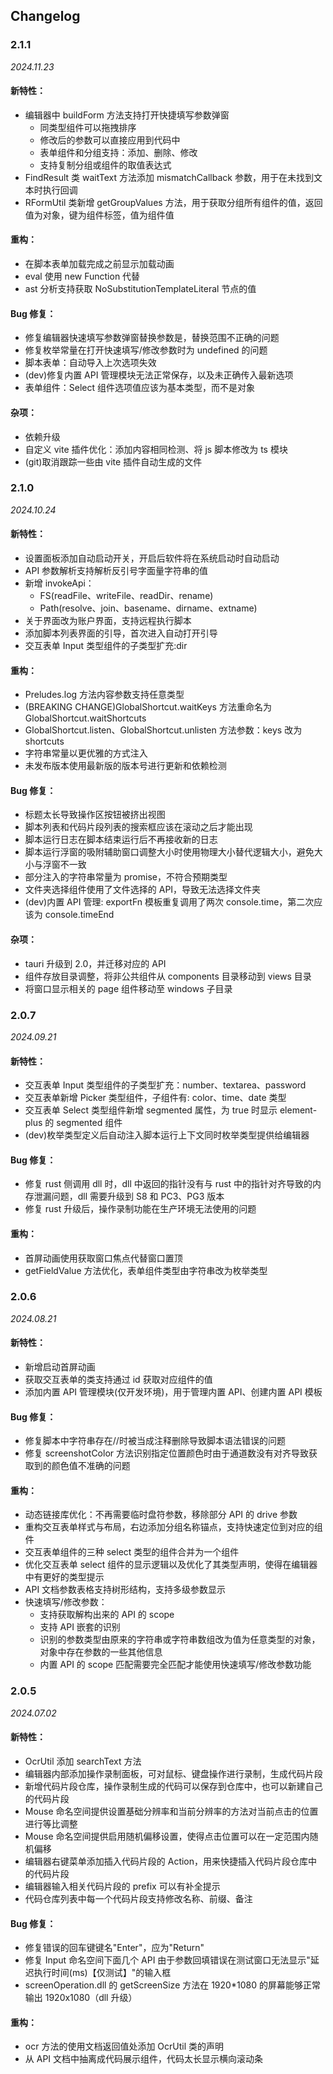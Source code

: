 ## Changelog

### 2.1.1

_2024.11.23_

#### 新特性：

- 编辑器中 buildForm 方法支持打开快捷填写参数弹窗
  - 同类型组件可以拖拽排序
  - 修改后的参数可以直接应用到代码中
  - 表单组件和分组支持：添加、删除、修改
  - 支持复制分组或组件的取值表达式
- FindResult 类 waitText 方法添加 mismatchCallback 参数，用于在未找到文本时执行回调
- RFormUtil 类新增 getGroupValues 方法，用于获取分组所有组件的值，返回值为对象，键为组件标签，值为组件值

#### 重构：

- 在脚本表单加载完成之前显示加载动画
- eval 使用 new Function 代替
- ast 分析支持获取 NoSubstitutionTemplateLiteral 节点的值

#### Bug 修复：

- 修复编辑器快速填写参数弹窗替换参数是，替换范围不正确的问题
- 修复枚举常量在打开快速填写/修改参数时为 undefined 的问题
- 脚本表单：自动导入上次选项失效
- (dev)修复内置 API 管理模块无法正常保存，以及未正确传入最新选项
- 表单组件：Select 组件选项值应该为基本类型，而不是对象

#### 杂项：

- 依赖升级
- 自定义 vite 插件优化：添加内容相同检测、将 js 脚本修改为 ts 模块
- (git)取消跟踪一些由 vite 插件自动生成的文件

### 2.1.0

_2024.10.24_

#### 新特性：

- 设置面板添加自动启动开关，开启后软件将在系统启动时自动启动
- API 参数解析支持解析反引号字面量字符串的值
- 新增 invokeApi：
  - FS(readFile、writeFile、readDir、rename)
  - Path(resolve、join、basename、dirname、extname)
- 关于界面改为账户界面，支持远程执行脚本
- 添加脚本列表界面的引导，首次进入自动打开引导
- 交互表单 Input 类型组件的子类型扩充:dir

#### 重构：

- Preludes.log 方法内容参数支持任意类型
- (BREAKING CHANGE)GlobalShortcut.waitKeys 方法重命名为 GlobalShortcut.waitShortcuts
- GlobalShortcut.listen、GlobalShortcut.unlisten 方法参数：keys 改为 shortcuts
- 字符串常量以更优雅的方式注入
- 未发布版本使用最新版的版本号进行更新和依赖检测

#### Bug 修复：

- 标题太长导致操作区按钮被挤出视图
- 脚本列表和代码片段列表的搜索框应该在滚动之后才能出现
- 脚本运行日志在脚本结束运行后不再接收新的日志
- 脚本运行浮窗的吸附辅助窗口调整大小时使用物理大小替代逻辑大小，避免大小与浮窗不一致
- 部分注入的字符串常量为 promise，不符合预期类型
- 文件夹选择组件使用了文件选择的 API，导致无法选择文件夹
- (dev)内置 API 管理: exportFn 模板重复调用了两次 console.time，第二次应该为 console.timeEnd

#### 杂项：

- tauri 升级到 2.0，并迁移对应的 API
- 组件存放目录调整，将非公共组件从 components 目录移动到 views 目录
- 将窗口显示相关的 page 组件移动至 windows 子目录

### 2.0.7

_2024.09.21_

#### 新特性：

- 交互表单 Input 类型组件的子类型扩充：number、textarea、password
- 交互表单新增 Picker 类型组件，子组件有: color、time、date 类型
- 交互表单 Select 类型组件新增 segmented 属性，为 true 时显示 element-plus 的 segmented 组件
- (dev)枚举类型定义后自动注入脚本运行上下文同时枚举类型提供给编辑器

#### Bug 修复：

- 修复 rust 侧调用 dll 时，dll 中返回的指针没有与 rust 中的指针对齐导致的内存泄漏问题，dll 需要升级到 S8 和 PC3、PG3 版本
- 修复 rust 升级后，操作录制功能在生产环境无法使用的问题

#### 重构：

- 首屏动画使用获取窗口焦点代替窗口置顶
- getFieldValue 方法优化，表单组件类型由字符串改为枚举类型

### 2.0.6

_2024.08.21_

#### 新特性：

- 新增启动首屏动画
- 获取交互表单的类支持通过 id 获取对应组件的值
- 添加内置 API 管理模块(仅开发环境)，用于管理内置 API、创建内置 API 模板

#### Bug 修复：

- 修复脚本中字符串存在//时被当成注释删除导致脚本语法错误的问题
- 修复 screenshotColor 方法识别指定位置颜色时由于通道数没有对齐导致获取到的颜色值不准确的问题

#### 重构：

- 动态链接库优化：不再需要临时盘符参数，移除部分 API 的 drive 参数
- 重构交互表单样式与布局，右边添加分组名称锚点，支持快速定位到对应的组件
- 交互表单组件的三种 select 类型的组件合并为一个组件
- 优化交互表单 select 组件的显示逻辑以及优化了其类型声明，使得在编辑器中有更好的类型提示
- API 文档参数表格支持树形结构，支持多级参数显示
- 快速填写/修改参数：
  - 支持获取解构出来的 API 的 scope
  - 支持 API 嵌套的识别
  - 识别的参数类型由原来的字符串或字符串数组改为值为任意类型的对象，对象中存在参数的一些其他信息
  - 内置 API 的 scope 匹配需要完全匹配才能使用快速填写/修改参数功能

### 2.0.5

_2024.07.02_

#### 新特性：

- OcrUtil 添加 searchText 方法
- 编辑器内部添加操作录制面板，可对鼠标、键盘操作进行录制，生成代码片段
- 新增代码片段仓库，操作录制生成的代码可以保存到仓库中，也可以新建自己的代码片段
- Mouse 命名空间提供设置基础分辨率和当前分辨率的方法对当前点击的位置进行等比调整
- Mouse 命名空间提供启用随机偏移设置，使得点击位置可以在一定范围内随机偏移
- 编辑器右键菜单添加插入代码片段的 Action，用来快捷插入代码片段仓库中的代码片段
- 编辑器输入相关代码片段的 prefix 可以有补全提示
- 代码仓库列表中每一个代码片段支持修改名称、前缀、备注

#### Bug 修复：

- 修复错误的回车键键名"Enter"，应为"Return"
- 修复 Input 命名空间下面几个 API 由于参数回填错误在测试窗口无法显示"延迟执行时间(ms)【仅测试】"的输入框
- screenOperation.dll 的 getScreenSize 方法在 1920\*1080 的屏幕能够正常输出 1920x1080（dll 升级）

#### 重构：

- ocr 方法的使用文档返回值处添加 OcrUtil 类的声明
- 从 API 文档中抽离成代码展示组件，代码太长显示横向滚动条
